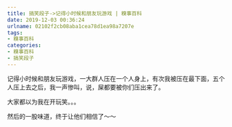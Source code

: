 ```yaml
---
title: 搞笑段子->记得小时候和朋友玩游戏 | 糗事百科
date: 2019-12-03 00:36:24
urlname: 02102f2cb08aba1cea78d1ea98a7207e
tags: 
- 糗事百科
categories:
- 糗事百科
- 搞笑段子
---
```

记得小时候和朋友玩游戏，一大群人压在一个人身上，有次我被压在最下面，五个人压上去之后，我一声惨叫，说，屎都要被你们压出来了。

大家都以为我在开玩笑。。。

然后的一股味道，终于让他们相信了～～


